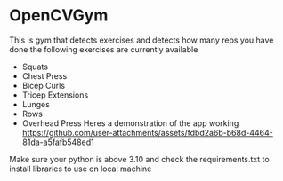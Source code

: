 # OpenCVGym
This is gym that detects exercises and detects how many reps you have done 
the following exercises are currently available 
- Squats
-  Chest Press
- Bicep Curls
- Tricep Extensions
- Lunges
- Rows
- Overhead Press
Heres a demonstration of the app working
https://github.com/user-attachments/assets/fdbd2a6b-b68d-4464-81da-a5fafb548ed1

Make sure your python is above 3.10 and check the requirements.txt to install libraries to use on local machine

